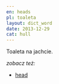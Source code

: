 ```yaml
---
en: heads
pl: toaleta
layout: dict_word
date: 2013-12-29
cat: hull
---
```


Toaleta na jachcie.

*zobacz też:*

* [head](/dict/h/head.html)